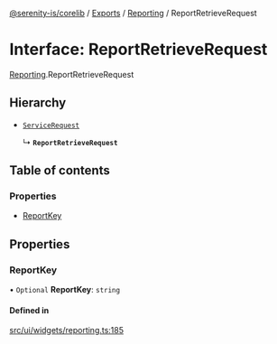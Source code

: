 [@serenity-is/corelib](../README.md) / [Exports](../modules.md) / [Reporting](../modules/Reporting.md) / ReportRetrieveRequest

# Interface: ReportRetrieveRequest

[Reporting](../modules/Reporting.md).ReportRetrieveRequest

## Hierarchy

- [`ServiceRequest`](ServiceRequest.md)

  ↳ **`ReportRetrieveRequest`**

## Table of contents

### Properties

- [ReportKey](Reporting.ReportRetrieveRequest.md#reportkey)

## Properties

### ReportKey

• `Optional` **ReportKey**: `string`

#### Defined in

[src/ui/widgets/reporting.ts:185](https://github.com/serenity-is/serenity/blob/master/packages/corelib/src/ui/widgets/reporting.ts#L185)
